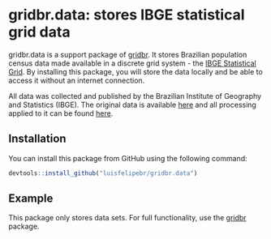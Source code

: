 
<!-- README.md is generated from README.Rmd. Please edit that file -->

# gridbr.data: stores IBGE statistical grid data

<!-- badges: start -->
<!-- badges: end -->

gridbr.data is a support package of
[gridbr](https://github.com/luisfelipebr/gridbr). It stores Brazilian
population census data made available in a discrete grid system - the
[IBGE Statistical
Grid](https://mapasinterativos.ibge.gov.br/grade/default.html). By
installing this package, you will store the data locally and be able to
access it without an internet connection.

All data was collected and published by the Brazilian Institute of
Geography and Statistics (IBGE). The original data is available
[here](http://geoftp.ibge.gov.br/recortes_para_fins_estatisticos/grade_estatistica/censo_2010/)
and all processing applied to it can be found
[here](https://github.com/luisfelipebr/gridbr.data/blob/master/data-raw/DATASET.R).

## Installation

You can install this package from GitHub using the following command:

``` r
devtools::install_github("luisfelipebr/gridbr.data")
```

## Example

This package only stores data sets. For full functionality, use the
[gridbr](https://github.com/luisfelipebr/gridbr) package.
